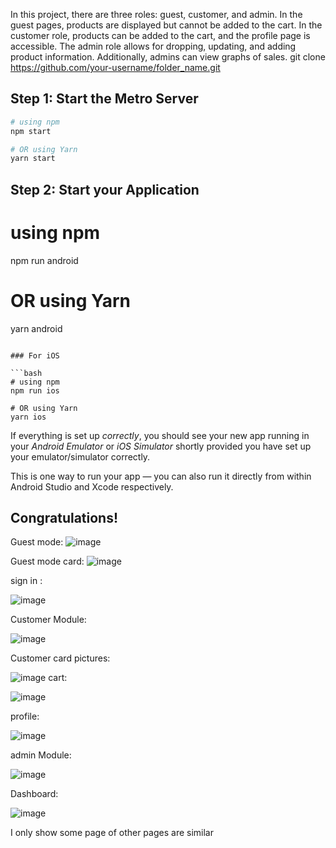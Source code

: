 In this project, there are three roles: guest, customer, and admin. In the guest pages, products are displayed but cannot be added to the cart. In the customer role, products can be added to the cart, and the profile page is accessible. The admin role allows for dropping, updating, and adding product information. Additionally, admins can view graphs of sales.
git clone https://github.com/your-username/folder_name.git

## Step 1: Start the Metro Server

```bash
# using npm
npm start

# OR using Yarn
yarn start
```

## Step 2: Start your Application
# using npm
npm run android

# OR using Yarn
yarn android
```

### For iOS

```bash
# using npm
npm run ios

# OR using Yarn
yarn ios
```

If everything is set up _correctly_, you should see your new app running in your _Android Emulator_ or _iOS Simulator_ shortly provided you have set up your emulator/simulator correctly.

This is one way to run your app — you can also run it directly from within Android Studio and Xcode respectively.

## Congratulations!

Guest mode:
![image](https://github.com/runtime-error786/electronic-ecommerce-app/assets/123109871/f12633c8-6dfc-4c80-8fa9-c0f5860decdc)

Guest mode card:
![image](https://github.com/runtime-error786/electronic-ecommerce-app/assets/123109871/d9e9a8bd-f783-46bf-8ab8-15d30618e185)

sign in :


![image](https://github.com/runtime-error786/electronic-ecommerce-app/assets/123109871/d63c310a-6b8f-4fa4-a2f1-c1316c7e886d)

Customer Module:

![image](https://github.com/runtime-error786/electronic-ecommerce-app/assets/123109871/e5bc5606-f375-441a-b543-2cb4a42de912)

Customer card pictures:

![image](https://github.com/runtime-error786/electronic-ecommerce-app/assets/123109871/25d99b58-37c5-42b0-9adf-3dd3be85d670)
cart:

![image](https://github.com/runtime-error786/electronic-ecommerce-app/assets/123109871/1cedbcd3-5af0-4c4f-a4cf-6c2d5fe8d59a)

profile:

![image](https://github.com/runtime-error786/electronic-ecommerce-app/assets/123109871/8ee2d288-9327-4cd7-a5cc-955985cbe09a)

admin Module:

![image](https://github.com/runtime-error786/electronic-ecommerce-app/assets/123109871/fb1b36b9-d626-4ddf-a3cd-6b47e2536761)

Dashboard:

![image](https://github.com/runtime-error786/electronic-ecommerce-app/assets/123109871/19e52282-ad82-4b75-bbb0-6bde67fbbe23)

 I only show some page of other pages are similar






